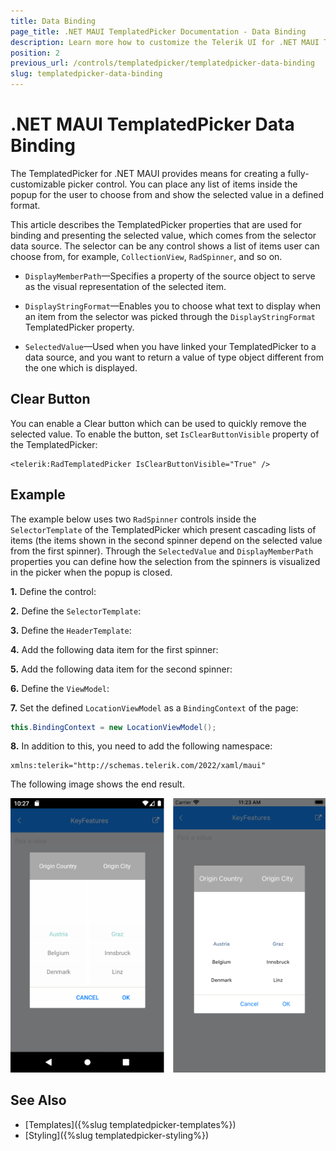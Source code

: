 ```yaml
---
title: Data Binding
page_title: .NET MAUI TemplatedPicker Documentation - Data Binding
description: Learn more how to customize the Telerik UI for .NET MAUI TemplatedPicker control.
position: 2
previous_url: /controls/templatedpicker/templatedpicker-data-binding
slug: templatedpicker-data-binding
---
```


# .NET MAUI TemplatedPicker Data Binding

The TemplatedPicker for .NET MAUI provides means for creating a fully-customizable picker control. You can place any list of items inside the popup for the user to choose from and show the selected value in a defined format.

This article describes the TemplatedPicker properties that are used for binding and presenting the selected value, which comes from the selector data source. The selector can be any control shows a list of items user can choose from, for example, `CollectionView`, `RadSpinner`, and so on.

* `DisplayMemberPath`&mdash;Specifies a property of the source object to serve as the visual representation of the selected item.

* `DisplayStringFormat`&mdash;Enables you to choose what text to display when an item from the selector was picked through the `DisplayStringFormat` TemplatedPicker property.

* `SelectedValue`&mdash;Used when you have linked your TemplatedPicker to a data source, and you want to return a value of type object different from the one which is displayed.

## Clear Button

You can enable a Clear button which can be used to quickly remove the selected value. To enable the button, set ``IsClearButtonVisible`` property of the TemplatedPicker:

```XAML
<telerik:RadTemplatedPicker IsClearButtonVisible="True" />
```

## Example

The example below uses two `RadSpinner` controls inside the `SelectorTemplate` of the TemplatedPicker which present cascading lists of items (the items shown in the second spinner depend on the selected value from the first spinner). Through the `SelectedValue` and `DisplayMemberPath` properties you can define how the selection from the spinners is visualized in the picker when the popup is closed.

**1.** Define the control: 

<snippet id='templatedpicker-keyfeatures' />

**2.** Define the `SelectorTemplate`:

<snippet id='templatedpicker-keyfeatures-selectortemplate' />

**3.** Define the `HeaderTemplate`:

<snippet id='templatedpicker-keyfeatures-headertemplate' />

**4.** Add the following data item for the first spinner:

<snippet id='templatedpicker-country-businessmodel' />

**5.** Add the following data item for the second spinner:

<snippet id='templatedpicker-city-businessmodel' />

**6.** Define the `ViewModel`:

<snippet id='templatedpicker-viewmodel' />

**7.** Set the defined `LocationViewModel` as a `BindingContext` of the page:

```C#
this.BindingContext = new LocationViewModel();
```

**8.** In addition to this, you need to add the following namespace:

```XAML
xmlns:telerik="http://schemas.telerik.com/2022/xaml/maui"
```

The following image shows the end result.

![TemplatedPicker Selected Value](images/templatedpicker_data_binding.png)

## See Also

- [Templates]({%slug templatedpicker-templates%})
- [Styling]({%slug templatedpicker-styling%})
